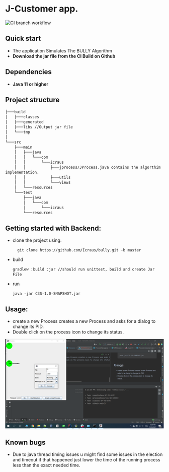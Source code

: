 # J-Customer app.

![CI branch workflow](https://github.com/icraus/bully/actions/workflows/CI.yaml/badge.svg??branch=master)


## Quick start
- The application Simulates The BULLY Algorithm
- **Download the jar file from the CI Build on Github**

## Dependencies
- **Java 11 or higher**


## Project structure
```
├───build
│   ├───classes
│   ├───generated
│   ├───libs //Output jar file
│   └───tmp
│      
└───src
    ├───main
    │   ├───java
    │   │   └───com
    │   │       └───icraus
    │   │           ├───jprocess/JProcess.java contains the algorthim implementation.
    │   │           ├───utils
    │   │           └───views
    │   └───resources
    └───test
        ├───java
        │   └───com
        │       └───icraus
        └───resources

```
## Getting started with Backend:
- clone the project using.
  ```
    git clone https://github.com/Icraus/bully.git -b master
  ```
- build
  ```
  gradlew :build :jar //should run unittest, build and create Jar File
  ```
- run
    ```
    java -jar C3S-1.0-SNAPSHOT.jar
    ```
## Usage:

- create a new Process creates a new Process and asks for a dialog to change its PID. 
- Double click on the process icon to change its status.

![img.png](img.png)

## Known bugs

- Due to java thread timing issues u might find some issues in the election and timeout
  if that happened just lower the time of the running process less than the exact needed time.